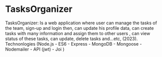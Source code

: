 # TasksOrganizer

TasksOrganizer: Is a web application where user can manage the tasks of the team,
 sign-up and login then, can update his profile data, can create  tasks  with many information and assign them to other users , can view status of these tasks, can update, delete tasks and…etc, (2023).
Technonlogies (Node.js - ES6 - Express - MongoDB - Mongoose - Nodemailer  - API (jwt) - Joi )
